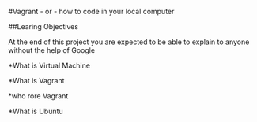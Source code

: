 #Vagrant - or - how to code in your local computer

##Learing Objectives

At the end of this project you are expected to be able to explain to anyone without the help of Google

*What is Virtual Machine

*What is Vagrant

*who rore Vagrant

*What is Ubuntu
